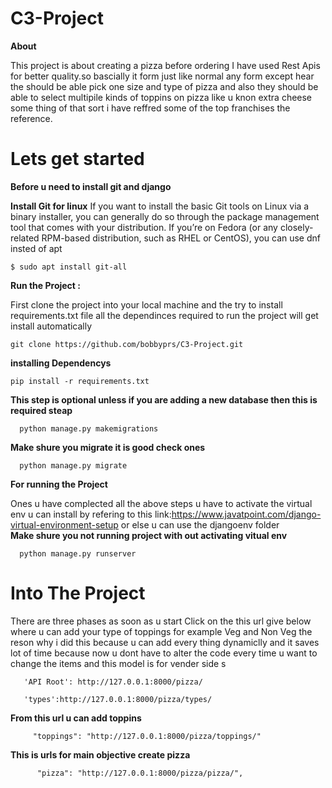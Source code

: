 # C3-Project


**About**

This project is about creating a pizza before ordering I have used Rest Apis for better quality.so bascially it form just like normal any form except
hear the should be able pick one size and type of pizza and also they should be able to select multipile kinds of toppins on pizza like u knon extra cheese 
some thing of that sort i have reffred some of the top franchises the reference.

# Lets get started
  
  **Before u need to install git and django**
  
  **Install Git for linux**
  If you want to install the basic Git tools on Linux via a binary installer, you can generally do so through the 
  package management tool that comes with your distribution. If you’re on Fedora (or any closely-related RPM-based distribution, such as RHEL or CentOS), 
  you can use dnf insted of apt
  
    $ sudo apt install git-all
    
**Run the Project :**

  First clone the project into your local machine  and the try to install requirements.txt file all the dependinces required to run the project will 
  get install automatically
    
    git clone https://github.com/bobbyprs/C3-Project.git
    
   **installing Dependencys**
   
    pip install -r requirements.txt
    
   **This step is optional unless if you are adding a new database then this is required steap**
      
      python manage.py makemigrations
      
   **Make shure you migrate it is good check ones**
   
      python manage.py migrate
   **For running the Project**
   
   Ones u have complected all the above steps u have to activate the virtual env u can install by refering to 
   this link:https://www.javatpoint.com/django-virtual-environment-setup  or else u can use the djangoenv folder      
   **Make shure you not running project with out activating vitual env**
   
      python manage.py runserver
   
  # Into The Project
  
  There are three phases as soon as u start Click on the this url give below where u can add your type of toppings for example Veg and Non Veg 
  the reson why i did this because u can add every thing dynamiclly and it saves lot of time because now u dont have to alter the code every time
  u want to change the items and this model is for vender side s
    
       'API Root': http://127.0.0.1:8000/pizza/
        
       'types':http://127.0.0.1:8000/pizza/types/
  
  **From this url u can add toppins**
        
         "toppings": "http://127.0.0.1:8000/pizza/toppings/"
         
   **This is urls for main objective create pizza**
   
          "pizza": "http://127.0.0.1:8000/pizza/pizza/",
  
  

